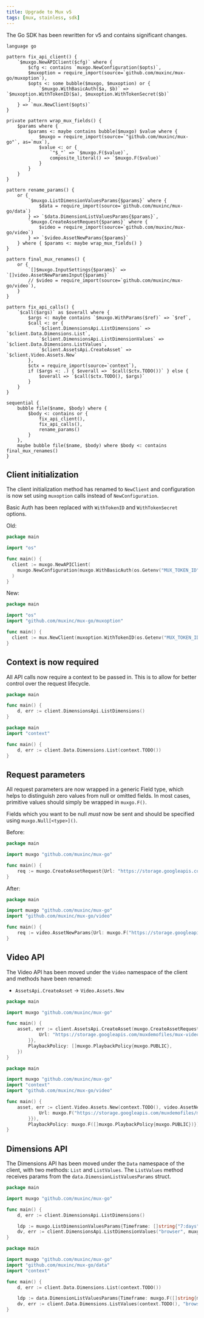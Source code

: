 ```yaml
---
title: Upgrade to Mux v5
tags: [mux, stainless, sdk]
---
```


The Go SDK has been rewritten for v5 and contains significant changes.

```grit
language go

pattern fix_api_client() {
	`$muxgo.NewAPIClient($cfg)` where {
		$cfg <: contains `muxgo.NewConfiguration($opts)`,
		$muxoption = require_import(source=`github.com/muxinc/mux-go/muxoption`),
		$opts <: some bubble($muxgo, $muxoption) or {
			`$muxgo.WithBasicAuth($a, $b)` => `$muxoption.WithTokenID($a), $muxoption.WithTokenSecret($b)`
		}
	} => `mux.NewClient($opts)`
}

private pattern wrap_mux_fields() {
	$params where {
		$params <: maybe contains bubble($muxgo) $value where {
			$muxgo = require_import(source=`"github.com/muxinc/mux-go"`, as=`mux`),
			$value <: or {
				`"$_"` => `$muxgo.F($value)`,
				composite_literal() => `$muxgo.F($value)`
			}
		}
	}
}

pattern rename_params() {
	or {
		`$muxgo.ListDimensionValuesParams{$params}` where {
			$data = require_import(source=`github.com/muxinc/mux-go/data`)
		} => `$data.DimensionListValuesParams{$params}`,
		`$muxgo.CreateAssetRequest{$params}` where {
			$video = require_import(source=`github.com/muxinc/mux-go/video`)
		} => `$video.AssetNewParams{$params}`
	} where { $params <: maybe wrap_mux_fields() }
}

pattern final_mux_renames() {
	or {
		`[]$muxgo.InputSettings{$params}` => `[]video.AssetNewParamsInput{$params}`
		// $video = require_import(source=`github.com/muxinc/mux-go/video`),
	}
}

pattern fix_api_calls() {
	`$call($args)` as $overall where {
		$args <: maybe contains `$muxgo.WithParams($ref)` => `$ref`,
		$call <: or {
			`$client.DimensionsApi.ListDimensions` => `$client.Data.Dimensions.List`,
			`$client.DimensionsApi.ListDimensionValues` => `$client.Data.Dimensions.ListValues`,
			`$client.AssetsApi.CreateAsset` => `$client.Video.Assets.New`
		},
		$ctx = require_import(source=`context`),
		if ($args <: .) { $overall => `$call($ctx.TODO())` } else {
			$overall => `$call($ctx.TODO(), $args)`
		}
	}
}

sequential {
	bubble file($name, $body) where {
		$body <: contains or {
			fix_api_client(),
			fix_api_calls(),
			rename_params()
		}
	},
	maybe bubble file($name, $body) where $body <: contains final_mux_renames()
}
```

## Client initialization

The client initialization method has renamed to `NewClient` and configuration is now set using `muxoption` calls instead of `NewConfiguration`.

Basic Auth has been replaced with `WithTokenID` and `WithTokenSecret` options.

Old:

```go
package main

import "os"

func main() {
  client := muxgo.NewAPIClient(
    muxgo.NewConfiguration(muxgo.WithBasicAuth(os.Getenv("MUX_TOKEN_ID"), os.Getenv("MUX_TOKEN_SECRET")))
  )
}
```

New:

```go
package main

import "os"
import "github.com/muxinc/mux-go/muxoption"

func main() {
  client := mux.NewClient(muxoption.WithTokenID(os.Getenv("MUX_TOKEN_ID")), muxoption.WithTokenSecret(os.Getenv("MUX_TOKEN_SECRET")))
}
```

## Context is now required

All API calls now require a context to be passed in. This is to allow for better control over the request lifecycle.

```go
package main

func main() {
	d, err := client.DimensionsApi.ListDimensions()
}
```

```go
package main
import "context"

func main() {
	d, err := client.Data.Dimensions.List(context.TODO())
}
```

## Request parameters

All request parameters are now wrapped in a generic Field type, which helps to distinguish zero values from null or omitted fields. In most cases, primitive values should simply be wrapped in `muxgo.F()`.

Fields which you want to be null _must_ now be sent and should be specified using `muxgo.Null[<type>]()`.

Before:

```go
package main

import muxgo "github.com/muxinc/mux-go"

func main() {
	req := muxgo.CreateAssetRequest{Url: "https://storage.googleapis.com/muxdemofiles/mux-video-intro.mp4", PlaybackPolicy: "public",}
}
```

After:

```go
package main

import muxgo "github.com/muxinc/mux-go"
import "github.com/muxinc/mux-go/video"

func main() {
	req := video.AssetNewParams{Url: muxgo.F("https://storage.googleapis.com/muxdemofiles/mux-video-intro.mp4"), PlaybackPolicy: muxgo.F("public")}
}
```

## Video API

The Video API has been moved under the `Video` namespace of the client and methods have been renamed:

- `AssetsApi.CreateAsset` -> `Video.Assets.New`

```go
package main

import muxgo "github.com/muxinc/mux-go"

func main() {
	asset, err := client.AssetsApi.CreateAsset(muxgo.CreateAssetRequest{Input: []muxgo.InputSettings{{
			Url: "https://storage.googleapis.com/muxdemofiles/mux-video-intro.mp4",
		}},
		PlaybackPolicy: []muxgo.PlaybackPolicy{muxgo.PUBLIC},
	})
}
```

```go
package main

import muxgo "github.com/muxinc/mux-go"
import "context"
import "github.com/muxinc/mux-go/video"

func main() {
	asset, err := client.Video.Assets.New(context.TODO(), video.AssetNewParams{Input: muxgo.F([]video.AssetNewParamsInput{{
			Url: muxgo.F("https://storage.googleapis.com/muxdemofiles/mux-video-intro.mp4"),
		}}),
		PlaybackPolicy: muxgo.F([]muxgo.PlaybackPolicy{muxgo.PUBLIC})})
}
```

## Dimensions API

The Dimensions API has been moved under the `Data` namespace of the client, with two methods: `List` and `ListValues`. The `ListValues` method receives params from the `data.DimensionListValuesParams` struct.

```go
package main

import muxgo "github.com/muxinc/mux-go"

func main() {
	d, err := client.DimensionsApi.ListDimensions()

	ldp := muxgo.ListDimensionValuesParams{Timeframe: []string{"7:days"}}
	dv, err := client.DimensionsApi.ListDimensionValues("browser", muxgo.WithParams(&ldp))
}
```

```go
package main

import muxgo "github.com/muxinc/mux-go"
import "github.com/muxinc/mux-go/data"
import "context"

func main() {
	d, err := client.Data.Dimensions.List(context.TODO())

	ldp := data.DimensionListValuesParams{Timeframe: muxgo.F([]string{muxgo.F("7:days")})}
	dv, err := client.Data.Dimensions.ListValues(context.TODO(), "browser", &ldp)
}
```
